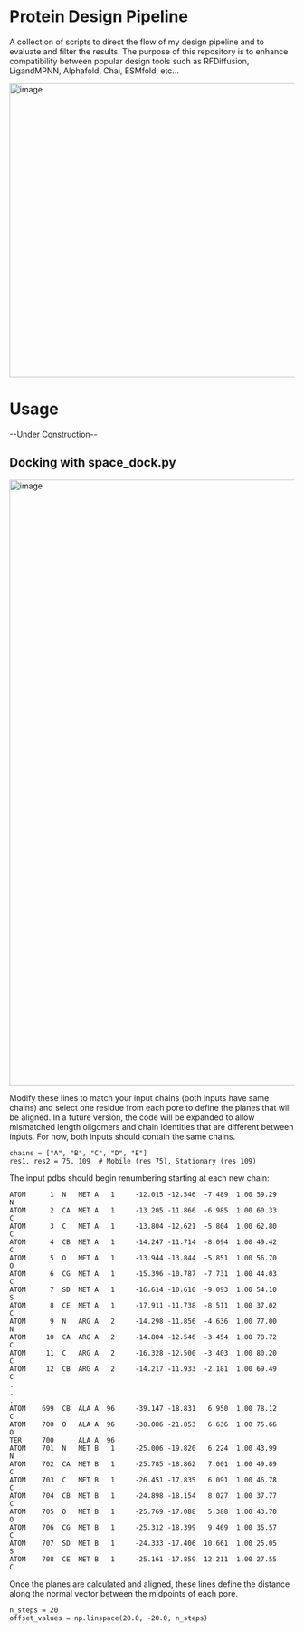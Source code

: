 # Protein Design Pipeline
A collection of scripts to direct the flow of my design pipeline and to evaluate and filter the results.
The purpose of this repository is to enhance compatibility between popular design tools such as RFDiffusion, LigandMPNN, Alphafold, Chai, ESMfold, etc...

<img width="519" alt="image" src="https://github.com/user-attachments/assets/39f1a01a-fce5-478d-bed2-08798007799f" />

# Usage
--Under Construction--
## Docking with space_dock.py
<img width="1069" alt="image" src="https://github.com/user-attachments/assets/ea286793-bc28-40f5-884f-7a23d226c645" />

Modify these lines to match your input chains (both inputs have same chains) and select one residue from each pore to define the planes that will be aligned.
In a future version, the code will be expanded to allow mismatched length oligomers and chain identities that are different between inputs. For now, both inputs should contain the same chains. 

```
chains = ["A", "B", "C", "D", "E"]
res1, res2 = 75, 109  # Mobile (res 75), Stationary (res 109)
```

The input pdbs should begin renumbering starting at each new chain:

```
ATOM      1  N   MET A   1     -12.015 -12.546  -7.489  1.00 59.29           N  
ATOM      2  CA  MET A   1     -13.205 -11.866  -6.985  1.00 60.33           C  
ATOM      3  C   MET A   1     -13.804 -12.621  -5.804  1.00 62.80           C  
ATOM      4  CB  MET A   1     -14.247 -11.714  -8.094  1.00 49.42           C  
ATOM      5  O   MET A   1     -13.944 -13.844  -5.851  1.00 56.70           O  
ATOM      6  CG  MET A   1     -15.396 -10.787  -7.731  1.00 44.03           C  
ATOM      7  SD  MET A   1     -16.614 -10.610  -9.093  1.00 54.10           S  
ATOM      8  CE  MET A   1     -17.911 -11.738  -8.511  1.00 37.02           C  
ATOM      9  N   ARG A   2     -14.298 -11.856  -4.636  1.00 77.00           N  
ATOM     10  CA  ARG A   2     -14.804 -12.546  -3.454  1.00 78.72           C  
ATOM     11  C   ARG A   2     -16.328 -12.500  -3.403  1.00 80.20           C  
ATOM     12  CB  ARG A   2     -14.217 -11.933  -2.181  1.00 69.49           C
.
.
.
ATOM    699  CB  ALA A  96     -39.147 -18.831   6.950  1.00 78.12           C  
ATOM    700  O   ALA A  96     -38.086 -21.853   6.636  1.00 75.66           O  
TER     700      ALA A  96                                                      
ATOM    701  N   MET B   1     -25.006 -19.820   6.224  1.00 43.99           N  
ATOM    702  CA  MET B   1     -25.785 -18.862   7.001  1.00 49.89           C  
ATOM    703  C   MET B   1     -26.451 -17.835   6.091  1.00 46.78           C  
ATOM    704  CB  MET B   1     -24.898 -18.154   8.027  1.00 37.77           C  
ATOM    705  O   MET B   1     -25.769 -17.088   5.388  1.00 43.70           O  
ATOM    706  CG  MET B   1     -25.312 -18.399   9.469  1.00 35.57           C  
ATOM    707  SD  MET B   1     -24.333 -17.406  10.661  1.00 25.05           S  
ATOM    708  CE  MET B   1     -25.161 -17.859  12.211  1.00 27.55           C  
```

Once the planes are calculated and aligned, these lines define the distance along the normal vector between the midpoints of each pore.
```
n_steps = 20
offset_values = np.linspace(20.0, -20.0, n_steps)
```
